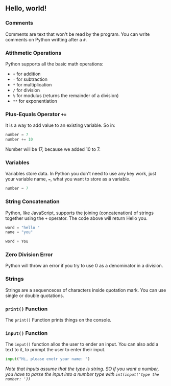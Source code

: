 ## Hello, world!
### Comments
Comments are text that won't be read by the program.
You can write comments on Python writting after a `#`.

### Atithmetic Operations
Python supports all the basic math operations:

- `+` for addition
- `-` for subtraction
- `*` for multiplication
- `/` for division
- `%` for modulus (returns the remainder of a division)
- `**` for exponentiation

### Plus-Equals Operator `+=`
It is a way to add value to an existing variable.
So in:

```python
number = 7
number += 10
```

Number will be 17, because we added 10 to 7.

### Variables
Variables store data.
In Python you don't need to use any key work, just your variable name, `=`, what you want to store as a variable.

```python
number = 7
```

### String Concatenation
Python, like JavaScript, supports the joining (concatenation) of strings together using the `+` operator.
The code above will return Hello you.

```python
word = "hello "
name = "you"

word + You
```

### Zero Division Error
Python will throw an error if you try to use 0 as a denominator in a division.

### Strings
Strings are a sequenceces of characters inside quotation mark. You can use single or double quotations.

### `print()` Function
The `print()` Function prints things on the console.

### `input()` Function
The `input()` function allos the user to ender an input.
You can also add a text to it, to prompt the user to enter their input.

```python
input("Hi, please enetr your name: ")
```

*Note that inputs assume that the type is string. SO if you want a number, you have to parse the input into a number type with `int(input('type the number: '))`*
